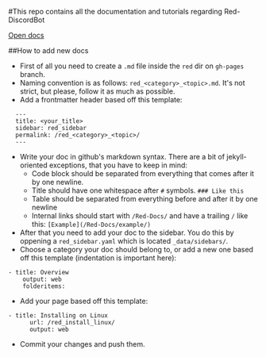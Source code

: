 #This repo contains all the documentation and tutorials regarding Red-DiscordBot

[Open docs](http://Twentysix26.github.io/Red-Docs)

##How to add new docs
 * First of all you need to create a `.md` file inside the `red` dir on `gh-pages` branch.
 * Naming convention is as follows: `red_<category>_<topic>.md`. It's not strict, but please, follow it as much as possible.
 * Add a frontmatter header based off this template:
```
  ---
  title: <your_title>
  sidebar: red_sidebar
  permalink: /red_<category>_<topic>/
  ---
```
 * Write your doc in github's markdown syntax. There are a bit of jekyll-oriented exceptions, that you have to keep in mind:
   * Code block should be separated from everything that comes after it by one newline.
   * Title should have one whitespace after `#` symbols. `### Like this`
   * Table should be separated from everything before and after it by one newline
   * Internal links should start with `/Red-Docs/` and have a trailing `/` like this: `[Example](/Red-Docs/example/)`
 * After that you need to add your doc to the sidebar. You do this by oppening a `red_sidebar.yaml` which is located `_data/sidebars/`.
 * Choose a category your doc should belong to, or add a new one based off this template (indentation is important here):
```
- title: Overview
    output: web
    folderitems:
```
   * Add your page based off this template:
```
- title: Installing on Linux
      url: /red_install_linux/
      output: web
```
 * Commit your changes and push them.
